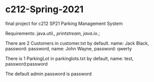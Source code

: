 # c212-Spring-2021
final project for c212 SP21
Parking Management System

Requirements:
    java.util.*,
    printstream,
    java.io.*;

There are 2 Customers in customer.txt by default.
    name: Jack Black, password: password,
    name: John Wayne, password: qwerty

There is 1 ParkingLot in parkinglots.txt by default,
    name: test, password:password

The default admin password is password
